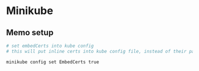 # Minikube

## Memo setup

```bash
# set embedCerts into kube config
# this will put inline certs into kube config file, instead of their path which is useful for WSL cert path resolving

minikube config set EmbedCerts true
```